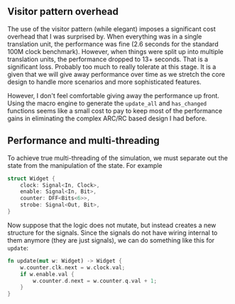 ## Visitor pattern overhead

The use of the visitor pattern (while elegant) imposes a significant cost overhead
that I was surprised by.  When everything was in a single translation unit, the
performance was fine (2.6 seconds for the standard 100M clock benchmark).  However,
when things were split up into multiple translation units, the performance dropped
to 13+ seconds.  That is a significant loss.  Probably too much to really tolerate
at this stage.  It is a given that we will give away performance over time as we
stretch the core design to handle more scenarios and more sophisticated features.

However, I don't feel comfortable giving away the performance up front.  Using
the macro engine to generate the `update_all` and `has_changed` functions seems
like a small cost to pay to keep most of the performance gains in eliminating the
complex ARC/RC based design I had before.

## Performance and multi-threading

To achieve true multi-threading of the simulation, we must separate out
the state from the manipulation of the state.  For example

```rust
struct Widget {
    clock: Signal<In, Clock>,
    enable: Signal<In, Bit>,
    counter: DFF<Bits<6>>,
    strobe: Signal<Out, Bit>,
}
```

Now suppose that the logic does not mutate, but instead creates a
new structure for the signals.  Since the signals do not have wiring
internal to them anymore (they are just signals), we can do something
like this for `update`:

```rust
fn update(mut w: Widget) -> Widget {
    w.counter.clk.next = w.clock.val;
    if w.enable.val {
        w.counter.d.next = w.counter.q.val + 1;
    }
}
```
